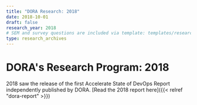 ```yaml
---
title: "DORA Research: 2018"
date: 2018-10-01
draft: false
research_year: 2018
# SEM and survey questions are included via template: templates/research_archives/single.html, if specified in front matter. The data for survey questions can be found at data/survey_questions.json
type: research_archives
---
```


# DORA's Research Program: 2018
2018 saw the release of the first Accelerate State of DevOps Report independently published by DORA. [Read the 2018 report here]({{< relref "dora-report" >}})